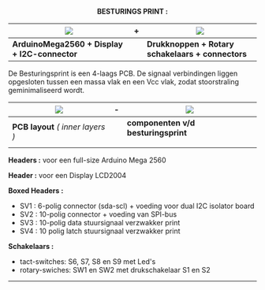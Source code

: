 <b> <p align="center"> BESTURINGS PRINT :</p></b>

<a href= "/besturing_print/DisplayArduinoMega1.pdf"><img src= "/besturing_print/DisplayArduinoMega1TN.jpg"></a> | **+** | <a href= "https://github.com/costonisp/Meetzender/blob/master/documentation/besturing_print/DisplayArduinoMega2.pdf"><img src= "https://github.com/costonisp/Meetzender/blob/master/documentation/besturing_print/DisplayArduinoMega2TN.jpg" ></a>
--------------------------------------------- | --- |  --------------------------------------------
**ArduinoMega2560 + Display + I2C-connector** |  | **Drukknoppen + Rotary schakelaars + connectors**
<p>
De Besturingsprint is een 4-laags PCB. 
De signaal verbindingen liggen opgesloten tussen een massa vlak en een Vcc vlak, zodat stoorstraling geminimaliseerd wordt.
  
<a href= "https://github.com/costonisp/Meetzender/blob/master/documentation/besturing_print/DisplayArduinoBoard.pdf">           <img src="https://github.com/costonisp/Meetzender/blob/master/documentation/besturing_print/DisplayArduinoBrdTN.jpg"></a> |**-** | <a href= "https://github.com/costonisp/Meetzender/blob/master/documentation/besturing_print/DisplayArduino.jpg">           <img src="https://github.com/costonisp/Meetzender/blob/master/documentation/besturing_print/DisplayArduinoTN.jpg"></a>
--------------------------------------------- | --- | ---------------------------------------------------
  **PCB layout** *( inner layers )* | |   **componenten v/d besturingsprint**<p>
  
**Headers :** voor een full-size Arduino Mega 2560

**Header  :** voor een Display LCD2004

**Boxed Headers :**
<ul>
  <li> SV1 :  6-polig connector (sda-scl) + voeding voor dual I2C isolator board  </li>
  <li> SV2 : 10-polig connector + voeding van SPI-bus </li>
  <li> SV3 : 10-polig data stuursignaal verzwakker print </li>
  <li> SV4 : 10 polig latch stuursignaal verzwakker print </li>
</ul>

**Schakelaars :**
<ul>
    <li> tact-switches:  S6, S7, S8 en S9  met Led's </li>
    <li> rotary-swiches: SW1 en SW2  met drukschakelaar S1 en S2 </li>
</ul>
<hr>
